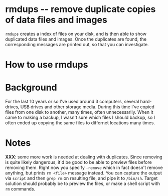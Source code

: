 # rmdups -- remove duplicate copies of data files and images

`rmdups` creates a index of files on your disk, and is then able to show
duplicated data files and images. Once the duplicates are found, the
corresponding messages are printed out, so that you can investigate.

# How to use rmdups

# Background

For the last 10 years or so I've used around 3 computers, several
hard-drives, USB drives and other storage media. During this time I've
copied files from one disk to another, many times, often unnecessarily.
When it came to making a backup, I wasn't sure which files I should backup,
so I often ended up copying the same files to differnet locations many
times.

# Notes

**XXX**: some more work is needed at dealing with duplicates. Since removing
is quite likely dangerous, it'd be good to be able to preview files before
removing them. Right now you specify `-remove` which in fact doesn't remove
anything, but prints `rm <file>` message instead. You can capture the output
via `script` and then `grep rm` on resulting file, and pipe it to `/bin/sh`.
Target solution should probably be to preview the files, or make a shell
script with `rm` commands.

